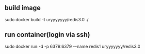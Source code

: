 
## build image

sudo docker build -t uryyyyyyy/redis3.0 ./

## run container(login via ssh)

sudo docker run -d -p 6379:6379 --name redis1 uryyyyyyy/redis3.0
